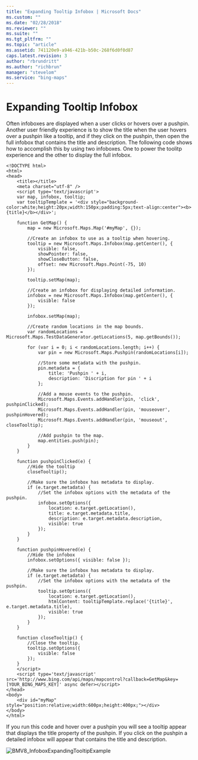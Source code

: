 ```yaml
---
title: "Expanding Tooltip Infobox | Microsoft Docs"
ms.custom: ""
ms.date: "02/28/2018"
ms.reviewer: ""
ms.suite: ""
ms.tgt_pltfrm: ""
ms.topic: "article"
ms.assetid: 741120e9-a946-421b-b50c-268f6d0f0d87
caps.latest.revision: 3
author: "rbrundritt"
ms.author: "richbrun"
manager: "stevelom"
ms.service: "bing-maps"
---
```

# Expanding Tooltip Infobox
Often infoboxes are displayed when a user clicks or hovers over a pushpin. Another user friendly experience is to show the title when the user hovers over a pushpin like a tooltip, and if they click on the pushpin, then open the full infobox that contains the title and description. The following code shows how to accomplish this by using two infoboxes. One to power the toolitp experience and the other to display the full infobox.

```
<!DOCTYPE html>
<html>
<head>
    <title></title>
    <meta charset="utf-8" />
	<script type='text/javascript'>
    var map, infobox, tooltip;
    var tooltipTemplate = '<div style="background-color:white;height:20px;width:150px;padding:5px;text-align:center"><b>{title}</b></div>';

    function GetMap() {
        map = new Microsoft.Maps.Map('#myMap', {});

        //Create an infobox to use as a tooltip when hovering.
        tooltip = new Microsoft.Maps.Infobox(map.getCenter(), {
            visible: false,
            showPointer: false,
            showCloseButton: false,
            offset: new Microsoft.Maps.Point(-75, 10)
        });

        tooltip.setMap(map);
        
        //Create an infobox for displaying detailed information.
        infobox = new Microsoft.Maps.Infobox(map.getCenter(), {
            visible: false
        });

        infobox.setMap(map);
        
        //Create random locations in the map bounds.
        var randomLocations = Microsoft.Maps.TestDataGenerator.getLocations(5, map.getBounds());

        for (var i = 0; i < randomLocations.length; i++) {
            var pin = new Microsoft.Maps.Pushpin(randomLocations[i]);

            //Store some metadata with the pushpin.
            pin.metadata = {
                title: 'Pushpin ' + i,
                description: 'Discription for pin ' + i
            };

            //Add a mouse events to the pushpin.
            Microsoft.Maps.Events.addHandler(pin, 'click', pushpinClicked);
            Microsoft.Maps.Events.addHandler(pin, 'mouseover', pushpinHovered);
            Microsoft.Maps.Events.addHandler(pin, 'mouseout', closeTooltip);

            //Add pushpin to the map.
            map.entities.push(pin);
        }
    }

    function pushpinClicked(e) {
        //Hide the tooltip
        closeTooltip();

        //Make sure the infobox has metadata to display.
        if (e.target.metadata) {
            //Set the infobox options with the metadata of the pushpin.
            infobox.setOptions({
                location: e.target.getLocation(),
                title: e.target.metadata.title,
                description: e.target.metadata.description,
                visible: true
            });
        }
    }

    function pushpinHovered(e) {
        //Hide the infobox
        infobox.setOptions({ visible: false });

        //Make sure the infobox has metadata to display.
        if (e.target.metadata) {
            //Set the infobox options with the metadata of the pushpin.
            tooltip.setOptions({
                location: e.target.getLocation(),
                htmlContent: tooltipTemplate.replace('{title}', e.target.metadata.title),
                visible: true
            });
        }
    }

    function closeTooltip() {
        //Close the tooltip.
        tooltip.setOptions({
            visible: false
        });
    }
    </script>
    <script type='text/javascript' src='http://www.bing.com/api/maps/mapcontrol?callback=GetMap&key=[YOUR_BING_MAPS_KEY]' async defer></script>
</head>
<body>
    <div id="myMap" style="position:relative;width:600px;height:400px;"></div>
</body>
</html>
```

If you run this code and hover over a pushpin you will see a tooltip appear that displays the title property of the pushpin. If you click on the pushpin a detailed infobox will appear that contains the title and description.

![BMV8_InfoboxExpandingTooltipExample](..//media/bmv8-infoboxexpandingtooltipexample.png)